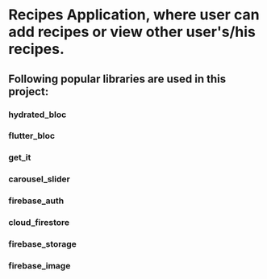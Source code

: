# Recipes Application, where user can add recipes or view other user's/his recipes.

## Following popular libraries are used in this project:

### hydrated_bloc
### flutter_bloc
### get_it
### carousel_slider
### firebase_auth
### cloud_firestore
### firebase_storage
### firebase_image
